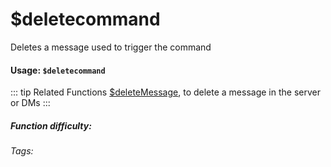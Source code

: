 # $deletecommand
Deletes a message used to trigger the command

#### Usage: `$deletecommand`


::: tip Related Functions
[$deleteMessage](../Text/deleteMessage.md), to delete a message in the server or DMs
:::


##### Function difficulty: <Badge type="tip" text="Easy" vertical="middle" /> 
###### Tags: <Badge type="tip" text="delete message" vertical="middle" /> <Badge type="tip" text="Message" vertical="middle" /> <Badge type="tip" text="delete" vertical="middle" /> <Badge type="tip" text="delete trigger" vertical="middle" />